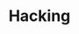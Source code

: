 ---
layout: tag-list
type: tag
title: Hacking
slug: Hacking
category: Hacking
sidebar: true
description: >
  Hacking - Black, Grey and White
---